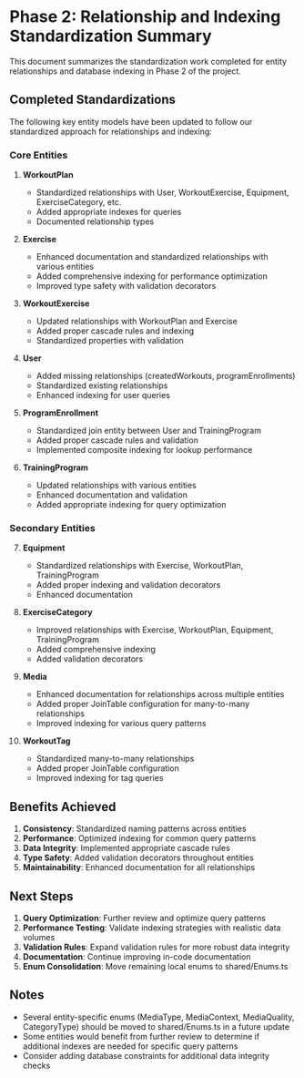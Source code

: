 # Phase 2: Relationship and Indexing Standardization Summary

This document summarizes the standardization work completed for entity relationships and database indexing in Phase 2 of the project.

## Completed Standardizations

The following key entity models have been updated to follow our standardized approach for relationships and indexing:

### Core Entities
1. **WorkoutPlan**
   - Standardized relationships with User, WorkoutExercise, Equipment, ExerciseCategory, etc.
   - Added appropriate indexes for queries
   - Documented relationship types

2. **Exercise**
   - Enhanced documentation and standardized relationships with various entities
   - Added comprehensive indexing for performance optimization
   - Improved type safety with validation decorators

3. **WorkoutExercise**
   - Updated relationships with WorkoutPlan and Exercise
   - Added proper cascade rules and indexing
   - Standardized properties with validation

4. **User**
   - Added missing relationships (createdWorkouts, programEnrollments)
   - Standardized existing relationships
   - Enhanced indexing for user queries

5. **ProgramEnrollment**
   - Standardized join entity between User and TrainingProgram
   - Added proper cascade rules and validation
   - Implemented composite indexing for lookup performance

6. **TrainingProgram**
   - Updated relationships with various entities
   - Enhanced documentation and validation
   - Added appropriate indexing for query optimization

### Secondary Entities
7. **Equipment**
   - Standardized relationships with Exercise, WorkoutPlan, TrainingProgram
   - Added proper indexing and validation decorators
   - Enhanced documentation

8. **ExerciseCategory**
   - Improved relationships with Exercise, WorkoutPlan, Equipment, TrainingProgram
   - Added comprehensive indexing
   - Added validation decorators

9. **Media**
   - Enhanced documentation for relationships across multiple entities
   - Added proper JoinTable configuration for many-to-many relationships
   - Improved indexing for various query patterns

10. **WorkoutTag**
    - Standardized many-to-many relationships
    - Added proper JoinTable configuration
    - Improved indexing for tag queries

## Benefits Achieved

1. **Consistency**: Standardized naming patterns across entities
2. **Performance**: Optimized indexing for common query patterns
3. **Data Integrity**: Implemented appropriate cascade rules
4. **Type Safety**: Added validation decorators throughout entities
5. **Maintainability**: Enhanced documentation for all relationships

## Next Steps

1. **Query Optimization**: Further review and optimize query patterns
2. **Performance Testing**: Validate indexing strategies with realistic data volumes
3. **Validation Rules**: Expand validation rules for more robust data integrity
4. **Documentation**: Continue improving in-code documentation
5. **Enum Consolidation**: Move remaining local enums to shared/Enums.ts

## Notes

- Several entity-specific enums (MediaType, MediaContext, MediaQuality, CategoryType) should be moved to shared/Enums.ts in a future update
- Some entities would benefit from further review to determine if additional indexes are needed for specific query patterns
- Consider adding database constraints for additional data integrity checks 